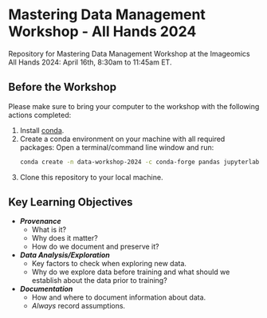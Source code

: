 # Mastering Data Management Workshop - All Hands 2024
Repository for Mastering Data Management Workshop at the Imageomics All Hands 2024: April 16th, 8:30am to 11:45am ET.


## Before the Workshop

 Please make sure to bring your computer to the workshop with the following actions completed:
 1. Install [conda](https://conda.io/projects/conda/en/latest/user-guide/install/index.html).
 2. Create a conda environment on your machine with all required packages: Open a terminal/command line window and run:
    ```bash
    conda create -n data-workshop-2024 -c conda-forge pandas jupyterlab scikit-learn datasets pillow -y
    ```
3. Clone this repository to your local machine.

## Key Learning Objectives

- **_Provenance_**
    - What is it?
    - Why does it matter?
    - How do we document and preserve it?
- **_Data Analysis/Exploration_**
    - Key factors to check when exploring new data.
    - Why do we explore data before training and what should we establish about the data prior to training?
- **_Documentation_**
    - How and where to document information about data.
    - _Always_ record assumptions.
